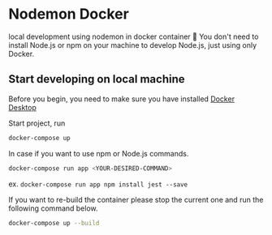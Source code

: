 # Nodemon Docker
local development using nodemon in docker container 🐳
You don't need to install Node.js or npm on your machine to develop Node.js, just using only Docker.

## Start developing on local machine
Before you begin, you need to make sure you have installed [Docker Desktop](https://www.docker.com/products/docker-desktop)

Start project, run

```bash
docker-compose up
```

In case if you want to use npm or Node.js commands.

```bash
docker-compose run app <YOUR-DESIRED-COMMAND>
```
ex. `docker-compose run app npm install jest --save`

If you want to re-build the container please stop the current one and run the following command below.
```bash
docker-compose up --build
```
